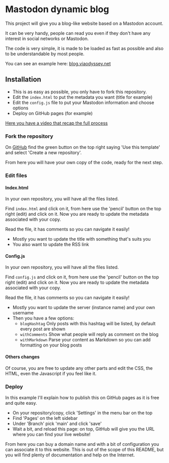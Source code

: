 # Mastodon dynamic blog

This project will give you a blog-like website based on a Mastodon account.

It can be very handy, people can read you even if they don't have any interest in social networks or Mastodon.

The code is very simple, it is made to be loaded as fast as possible and also to be understandable by most people.

You can see an example here: [blog.viaodyssey.net](https://blog.viaodyssey.net)

## Installation

 - This is as easy as possible, you only have to fork this repository.
 - Edit the `index.html` to put the metadata you want (title for example)
 - Edit the `config.js` file to put your Mastodon information and choose options
 - Deploy on GitHub pages (for example)

[Here you have a video that recap the full process](https://video.gangneux.net/w/hspxYJWvqBsFQB2mNSe2Br)

### Fork the repository

On [GitHub](https://github.com/jrmgx/mastodon-dynamic-blog) find the green button on the top right saying 'Use this template' and select 'Create a new repository'.

From here you will have your own copy of the code, ready for the next step.

### Edit files

#### Index.html

In your own repository, you will have all the files listed.

Find `index.html` and click on it, from here use the 'pencil' button on the top right (edit) and click on it.
Now you are ready to update the metadata associated with your copy.

Read the file, it has comments so you can navigate it easily!

 - Mostly you want to update the title with something that's suits you
 - You also want to update the RSS link

#### Config.js

In your own repository, you will have all the files listed.

Find `config.js` and click on it, from here use the 'pencil' button on the top right (edit) and click on it.
Now you are ready to update the metadata associated with your copy.

Read the file, it has comments so you can navigate it easily!

 - Mostly you want to update the server (instance name) and your own username
 - Then you have a few options:
   - `blogHashtag` Only posts with this hashtag will be listed, by default every post are shown
   - `withComments` Show what people will reply as comment on the blog
   - `withMarkdown` Parse your content as Markdown so you can add formatting on your blog posts

#### Others changes

Of course, you are free to update any other parts and edit the CSS, the HTML, even the Javascript if you feel like it.

### Deploy

In this example I'll explain how to publish this on GitHub pages as it is free and quite easy.

 - On your repository/copy, click 'Settings' in the menu bar on the top
 - Find 'Pages' on the left sidebar
 - Under 'Branch' pick 'main' and click 'save'
 - Wait a bit, and reload this page: on top, GitHub will give you the URL where you can find your live website!

From here you can buy a domain name and with a bit of configuration you can associate it to this website.
This is out of the scope of this README, but you will find plenty of documentation and help on the Internet.
